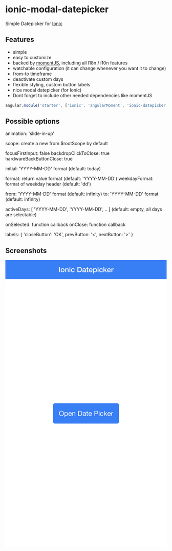 # ionic-modal-datepicker

Simple Datepicker for [Ionic](http://ionicframework.com/)

## Features

* simple
* easy to customize
* backed by [momentJS](http://momentjs.com/), including all l18n / i10n features
* watchable configuration (it can change whenever you want it to change)
* from-to timeframe
* deactivate custom days
* flexible styling, custom button labels
* nice modal datepicker (for Ionic)
* Dont forget to include other needed dependencies like momentJS

>
``` JavaScript
angular.module('starter', ['ionic', 'angularMoment', 'ionic-datepicker'])
```
## Possible options

animation: 'slide-in-up'

scope: create a new from $rootScope by default

focusFirstInput: false
backdropClickToClose: true
hardwareBackButtonClose: true

initial: 'YYYY-MM-DD' format (default: today)

format: return value format (default: 'YYYY-MM-DD')
weekdayFormat: format of weekday header (default: 'dd')

from: 'YYYY-MM-DD' format (default: infinity)
to: 'YYYY-MM-DD' format (default: infinity)

activeDays: [ 'YYYY-MM-DD', 'YYYY-MM-DD', .. ] (default: empty, all days are selectable)

onSelected: function callback
onClose: function callback

labels: { 'closeButton': 'OK', prevButton: '<', nextButton: '>' }


## Screenshots

![Datepicker Screenshot-1](www/img/screenshot-1.png)